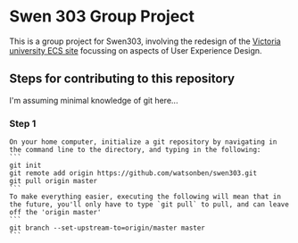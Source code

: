 # Swen 303 Group Project
This is a group project for Swen303, involving the redesign of the [Victoria university ECS site](https://ecs.victoria.ac.nz/Main/WebHome "Ew") focussing on aspects of User Experience Design.

## Steps for contributing to this repository
I'm assuming minimal knowledge of git here...
### Step 1
	On your home computer, initialize a git repository by navigating in the command line to the directory, and typing in the following:
	```
	git init
	git remote add origin https://github.com/watsonben/swen303.git
	git pull origin master
	```
	To make everything easier, executing the following will mean that in the future, you'll only have to type `git pull` to pull, and can leave off the 'origin master'
	```
	git branch --set-upstream-to=origin/master master
	```
